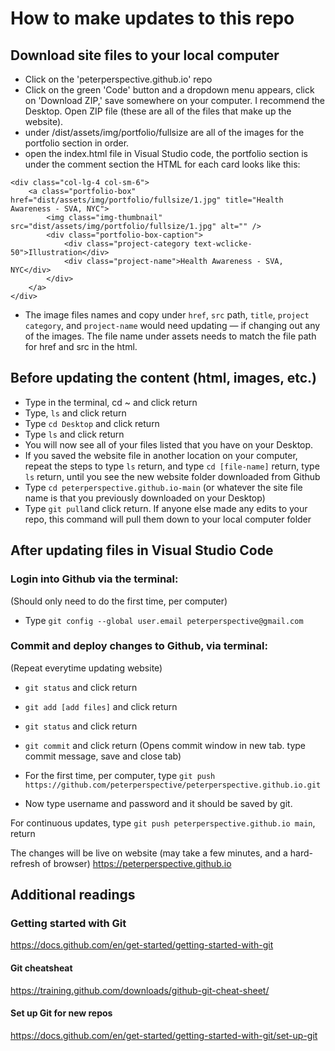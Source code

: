 
# How to make updates to this repo

## Download site files to your local computer

- Click on the 'peterperspective.github.io' repo
- Click on the green 'Code' button and a dropdown menu appears, click on 'Download ZIP,' save somewhere on your computer. I recommend the Desktop. Open ZIP file (these are all of the files that make up the website).
- under /dist/assets/img/portfolio/fullsize are all of the images for the portfolio section in order.
- open the index.html file in Visual Studio code, the portfolio section is under the <!-- Portfolio --> comment section
the HTML for each card looks like this:

```
<div class="col-lg-4 col-sm-6">
    <a class="portfolio-box" href="dist/assets/img/portfolio/fullsize/1.jpg" title="Health Awareness - SVA, NYC">
        <img class="img-thumbnail" src="dist/assets/img/portfolio/fullsize/1.jpg" alt="" />
        <div class="portfolio-box-caption">
            <div class="project-category text-wclicke-50">Illustration</div>
            <div class="project-name">Health Awareness - SVA, NYC</div>
        </div>
    </a>
</div>
```

- The image files names and copy under `href`, `src` path, `title`, `project category`, and `project-name` would need updating — if changing out any of the images. The file name under assets needs to match the file path for href and src in the html.

## Before updating the content (html, images, etc.)

- Type in the terminal, cd ~ and click return
- Type, `ls` and click return 
- Type `cd Desktop` and click return
- Type `ls` and click return
- You will now see all of your files listed that you have on your Desktop.
- If you saved the website file in another location on your computer, repeat the steps to type `ls` return, and type `cd [file-name]` return, type `ls` return, until you see the new website folder downloaded from Github
- Type `cd peterperspective.github.io-main` (or whatever the site file name is that you previously downloaded on your Desktop)
- Type `git pull`and click return. If anyone else made any edits to your repo, this command will pull them down to your local computer folder

## After updating files in Visual Studio Code

### Login into Github via the terminal:
(Should only need to do the first time, per computer)

- Type `git config --global user.email peterperspective@gmail.com`

### Commit and deploy changes to Github, via terminal:
(Repeat everytime updating website)

- `git status` and click return
- `git add [add files]` and click return
- `git status` and click return
- `git commit` and click return
(Opens commit window in new tab. type commit message, save and close tab)

- For the first time, per computer, type `git push https://github.com/peterperspective/peterperspective.github.io.git`
- Now type username and password and it should be saved by git.

For continuous updates, type `git push peterperspective.github.io main`, return

The changes will be live on website (may take a few minutes, and a hard-refresh of browser)
https://peterperspective.github.io

## Additional readings 

### Getting started with Git
https://docs.github.com/en/get-started/getting-started-with-git 

#### Git cheatsheat
https://training.github.com/downloads/github-git-cheat-sheet/

#### Set up Git for new repos
https://docs.github.com/en/get-started/getting-started-with-git/set-up-git

